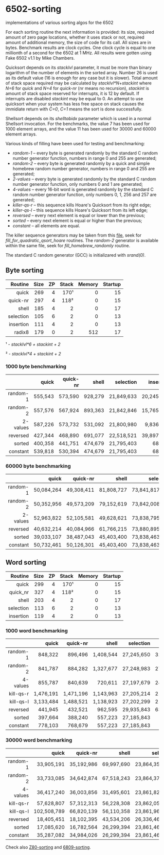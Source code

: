 # 6502-sorting
implementations of various sorting algos for the 6502

For each sorting routine the next information is provided:  its size, required amount of zero page locations, whether it uses stack or not, required amount of additional memory, the size of code for its call.  All sizes are in bytes.  Benchmark results are clock cycles.  One clock cycle is equal to one millionth of a second for the 6502 at 1 MHz.  All results were gotten using Fake 6502 v1.1 by Mike Chambers.

Quicksort depends on its *stacklvl* parameter, it must be more than binary logarithm of the number of elements in the sorted array.  Number 26 is used as its default value (16 is enough for any case but it is slower).  Total amount of stack space required may be calculated by *stacklvl\*N*+*stackint* where *N=6* for *quick* and *N=4* for *quick-nr* (nr means no recursion), *stackint* is amount of stack space reserved for interrupts, it is 12 by default.  If interrupts are disabled *stackint* may be equal to 0.  An attempt to use quicksort when your system has less free space on stack causes the immidiate return with *C=0*, *C=1* means the sort is done successfully.

Shellsort depends on its *shelltabidx* parameter which is used in a normal Shellsort invocation.  For the benchmarks, the value 7 has been used for 1000 element arrays, and the value 11 has been used for 30000 and 60000 element arrays.

Various kinds of filling have been used for testing and benchmarking:
  * *random-1* &ndash; every byte is generated randomly by the standard C random number generator function, numbers in range 0 and 255 are generated;
  * *random-2* &ndash; every byte is generated randomly by a quick and simple homebrew random number generator, numbers in range 0 and 255 are generated;
  * *2-values* &ndash; every byte is generated randomly by the standard C random number generator function, only numbers 0 and 1 are generated;
  * *4-values* &ndash; every 16-bit word is generated randomly by the standard C random number generator function, only numbers 0, 1, 256 and 257 are generated;
  * *killer-qs-r* &ndash; this sequence kills Hoare's Quicksort from its right edge;
  * *killer-qs-l* &ndash; this sequence kills Hoare's Quicksort from its left edge;
  * *reversed* &ndash; every next element is equal or lower than the previous;
  * *sorted* &ndash; every next element is equal or higher than the previous;
  * *constant* &ndash; all elements are equal.

The killer sequence generators may be taken from this [file](https://github.com/litwr2/research-of-sorting/blob/master/fillings.cpp), seek for *fill_for_quadratic_qsort_hoare* routines.  The *random-2* generator is available within the same file, seek for *fill_homebrew_randomly* routine.

The standard C random generator (GCC) is initializared with *srand(0)*.

## Byte sorting

Routine  | Size | ZP | Stack | Memory | Startup
--------:|-----:|---:|------:|-------:|-------:
quick    |  269 |  4 |   170¹|      0 |      15
quick-nr |  297 |  4 |   118²|      0 |      15
shell    |  185 |  4 |     2 |      0 |      17
selection|  105 |  6 |     2 |      0 |      13
insertion|  111 |  4 |     2 |      0 |      13
radix8   |  179 |  0 |     2 |    512 |      17

¹ - *stacklvl\*6 + stackint + 2*

² - *stacklvl\*4 + stackint + 2*

### 1000 byte benchmarking

  &nbsp; |    quick | quick-nr|   shell |  selection |  insertion | radix8
--------:|---------:|--------:|--------:|-----------:|-----------:|-------:
random-1 |  555,543 | 573,590 | 928,279 | 21,849,633 | 20,245,928 | 116,245
random-2 |  557,576 | 567,924 | 893,363 | 21,842,846 | 15,765,505 | 116,245
2-values |  587,226 | 573,732 | 531,092 | 21,800,980 |  9,836,172 | 116,281
reversed |  427,344 | 468,890 | 691,077 | 22,518,521 | 39,897,511 | 116,245
sorted   |  400,358 | 441,751 | 474,679 | 21,795,403 |     68,057 | 116,245
constant |  539,818 | 530,394 | 474,679 | 21,795,403 |     68,057 | 116,299

### 60000 byte benchmarking

  &nbsp; |    quick | quick-nr |    shell |    selection |     insertion |  radix8 
--------:|---------:|---------:|---------:|-------------:|--------------:|--------:
random-1 |50,084,264|49,308,411|81,808,727|73,841,817,729| 71,753,189,527|6,138,745
random-2 |50,352,956|49,573,209|79,152,619|73,842,008,997| 71,361,558,843|6,139,843
2-values |52,963,822|52,105,581|49,628,621|73,838,795,941| 35,873,116,976|6,142,597
reversed |40,632,214|40,084,966|61,766,215|73,880,895,900|143,557,968,552|6,138,745
sorted   |39,033,107|38,487,043|45,403,400|73,838,463,983|      4,084,215|6,138,745
constant |50,732,461|50,126,301|45,403,400|73,838,463,983|      4,084,215|6,142,615

## Word sorting

Routine  | Size | ZP | Stack | Memory | Startup
--------:|-----:|---:|------:|-------:|-------:
quick    |  299 |  4 |   170¹|      0 |      15
quick_nr |  327 |  4 |   118²|      0 |      15
shell    |  203 |  4 |     2 |      0 |      17
selection|  113 |  6 |     2 |      0 |      13
insertion|  119 |  4 |     2 |      0 |      13

### 1000 word benchmarking

  &nbsp; |   quick | quick-nr|   shell | selection | insertion 
--------:|--------:|--------:|--------:|----------:|----------:
random-1 |  848,322|  896,496|1,408,544| 27,245,650| 32,354,462
random-2 |  841,787|  884,282|1,327,677| 27,248,983| 27,659,089
4-values |  855,787|  840,639|  720,611| 27,197,679| 24,218,437
kill-qs-r|1,476,191|1,471,196|1,143,963| 27,205,214| 21,276,928
kill-qs-l|3,133,484|1,488,521|1,138,923| 27,202,299| 21,276,584
reversed |  441,945|  432,521|  962,595| 29,935,843| 63,558,635
sorted   |  397,664|  388,240|  557,223| 27,185,843|     80,117
constant |  778,103|  768,679|  557,223| 27,185,843|     80,117

### 30000 word benchmarking

  &nbsp; |     quick |  quick-nr |    shell |    selection |    insertion 
--------:|----------:|----------:|---------:|-------------:|-------------:
random-1 | 33,905,191| 35,192,986|69,997,690|23,864,359,057|28,620,322,004
random-2 | 33,733,085| 34,642,874|67,518,243|23,864,371,355|28,465,154,829
4-values | 36,417,240| 36,003,856|31,495,601|23,861,826,868|21,361,142,593
kill-qs-r| 57,628,807| 57,312,313|56,228,308|23,862,054,975|19,072,438,381
kill-qs-l|102,508,789| 66,820,139|56,110,358|23,861,964,819|19,072,437,332
reversed | 18,405,451| 18,102,395|43,534,206|26,336,469,863|57,209,527,759
sorted   | 17,085,620| 16,782,564|26,299,394|23,861,469,863|     2,404,203
constant | 35,287,082| 34,984,026|26,299,394|23,861,469,863|     2,404,203

Check also [Z80-sorting](https://github.com/litwr2/Z80-sorting) and [6809-sorting](https://github.com/litwr2/6809-sorting).
